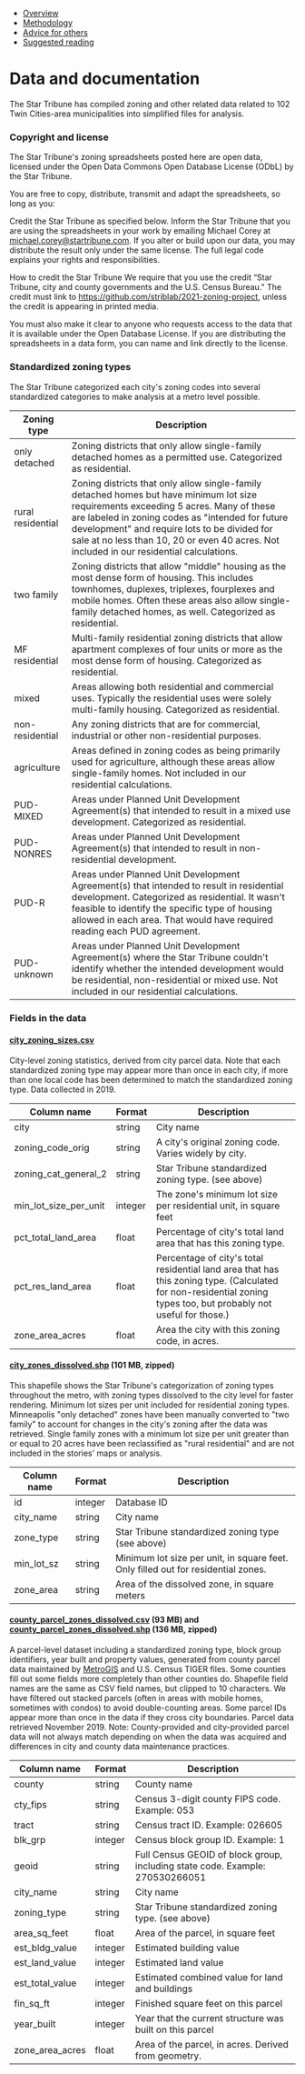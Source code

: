 - [Overview](README.md)
- [Methodology](methodology.md)
- [Advice for others](howto.md)
- [Suggested reading](reading.md)

# Data and documentation

The Star Tribune has compiled zoning and other related data related to 102 Twin Cities-area municipalities into simplified files for analysis.

### Copyright and license
The Star Tribune's zoning spreadsheets posted here are open data, licensed under the Open Data Commons Open Database License (ODbL) by the Star Tribune.

You are free to copy, distribute, transmit and adapt the spreadsheets, so long as you:

Credit the Star Tribune as specified below.
Inform the Star Tribune that you are using the spreadsheets in your work by emailing Michael Corey at michael.corey@startribune.com.
If you alter or build upon our data, you may distribute the result only under the same license. The full legal code explains your rights and responsibilities.

How to credit the Star Tribune
We require that you use the credit “Star Tribune, city and county governments and the U.S. Census Bureau." The credit must link to https://github.com/striblab/2021-zoning-project, unless the credit is appearing in printed media.

You must also make it clear to anyone who requests access to the data that it is available under the Open Database License. If you are distributing the spreadsheets in a data form, you can name and link directly to the license.

### Standardized zoning types
The Star Tribune categorized each city's zoning codes into several standardized categories to make analysis at a metro level possible.

|Zoning type|Description|
|---|---|
|only detached|Zoning districts that only allow single-family detached homes as a permitted use. Categorized as residential.|
|rural residential|Zoning districts that only allow single-family detached homes but have minimum lot size requirements exceeding 5 acres. Many of these are labeled in zoning codes as "intended for future development" and require lots to be divided for sale at no less than 10, 20 or even 40 acres. Not included in our residential calculations.|
|two family|Zoning districts that allow "middle" housing as the most dense form of housing. This includes townhomes, duplexes, triplexes, fourplexes and mobile homes. Often these areas also allow single-family detached homes, as well. Categorized as residential.|
|MF residential|Multi-family residential zoning districts that allow apartment complexes of four units or more as the most dense form of housing. Categorized as residential.|
|mixed|Areas allowing both residential and commercial uses. Typically the residential uses were solely multi-family housing. Categorized as residential.|
|non-residential|Any zoning districts that are for commercial, industrial or other non-residential purposes.|
|agriculture|Areas defined in zoning codes as being primarily used for agriculture, although these areas allow single-family homes. Not included in our residential calculations.|
|PUD-MIXED|Areas under Planned Unit Development Agreement(s) that intended to result in a mixed use development. Categorized as residential.|
|PUD-NONRES|Areas under Planned Unit Development Agreement(s) that intended to result in non-residential development.|
|PUD-R|Areas under Planned Unit Development Agreement(s) that intended to result in residential development. Categorized as residential. It wasn't feasible to identify the specific type of housing allowed in each area. That would have required reading each PUD agreement.|
|PUD-unknown|Areas under Planned Unit Development Agreement(s) where the Star Tribune couldn't identify whether the intended development would be residential, non-residential or mixed use. Not included in our residential calculations.|

### Fields in the data
#### [city_zoning_sizes.csv](https://static.startribune.com/news/projects/all/2021-zoning/city_zoning_sizes.csv)
City-level zoning statistics, derived from city parcel data. Note that each standardized zoning type may appear more than once in each city, if more than one local code has been determined to match the standardized zoning type. Data collected in 2019.

|Column name|Format|Description|
|---|---|---|
|city|string|City name|
|zoning_code_orig|string|A city's original zoning code. Varies widely by city.|
|zoning_cat_general_2|string|Star Tribune standardized zoning type. (see above)|
|min_lot_size_per_unit|integer|The zone's minimum lot size per residential unit, in square feet|
|pct_total_land_area|float|Percentage of city's total land area that has this zoning type.|
|pct_res_land_area|float|Percentage of city's total residential land area that has this zoning type. (Calculated for non-residential zoning types too, but probably not useful for those.)|
|zone_area_acres|float|Area the city with this zoning code, in acres.|

#### [city_zones_dissolved.shp](https://static.startribune.com/news/projects/all/2021-zoning/city_zones_dissolved.zip)  (101 MB, zipped)

This shapefile shows the Star Tribune's categorization of zoning types throughout the metro, with zoning types dissolved to the city level for faster rendering. Minimum lot sizes per unit included for residential zoning types. Minneapolis "only detached" zones have been manually converted to "two family" to account for changes in the city's zoning after the data was retrieved. Single family zones with a minimum lot size per unit greater than or equal to 20 acres have been reclassified as "rural residential" and are not included in the stories' maps or analysis.

|Column name|Format|Description|
|---|---|---|
|id|integer|Database ID|
|city_name|string|City name|
|zone_type|string|Star Tribune standardized zoning type (see above)|
|min_lot_sz|string|Minimum lot size per unit, in square feet. Only filled out for residential zones.|
|zone_area|string|Area of the dissolved zone, in square meters|


#### [county_parcel_zones_dissolved.csv](https://static.startribune.com/news/projects/all/2021-zoning/county_parcel_zones_dissolved.csv) (93 MB) and [county_parcel_zones_dissolved.shp](https://static.startribune.com/news/projects/all/2021-zoning/county_parcel_zones_dissolved.zip) (136 MB, zipped)

A parcel-level dataset including a standardized zoning type, block group identifiers, year built and property values, generated from county parcel data maintained by [MetroGIS](https://www.metrogis.org/how-do-i-get/parcel-data.aspx) and U.S. Census TIGER files. Some counties fill out some fields more completely than other counties do. Shapefile field names are the same as CSV field names, but clipped to 10 characters. We have filtered out stacked parcels (often in areas with mobile homes, sometimes with condos) to avoid double-counting areas. Some parcel IDs appear more than once in the data if they cross city boundaries. Parcel data retrieved November 2019. Note: County-provided and city-provided parcel data will not always match depending on when the data was acquired and differences in city and county data maintenance practices.

|Column name|Format|Description|
|---|---|---|
|county|string|County name|
|cty_fips|string|Census 3-digit county FIPS code. Example: 053|
|tract|string|Census tract ID. Example: 026605|
|blk_grp|integer|Census block group ID. Example: 1|
|geoid|string|Full Census GEOID of block group, including state code. Example: 270530266051|
|city_name|string|City name|
|zoning_type|string|Star Tribune standardized zoning type. (see above)|
|area_sq_feet|float|Area of the parcel, in square feet|
|est_bldg_value|integer|Estimated building value|
|est_land_value|integer|Estimated land value|
|est_total_value|integer|Estimated combined value for land and buildings|
|fin_sq_ft|integer|Finished square feet on this parcel|
|year_built|integer|Year that the current structure was built on this parcel|
|zone_area_acres|float|Area of the parcel, in acres. Derived from geometry.|
